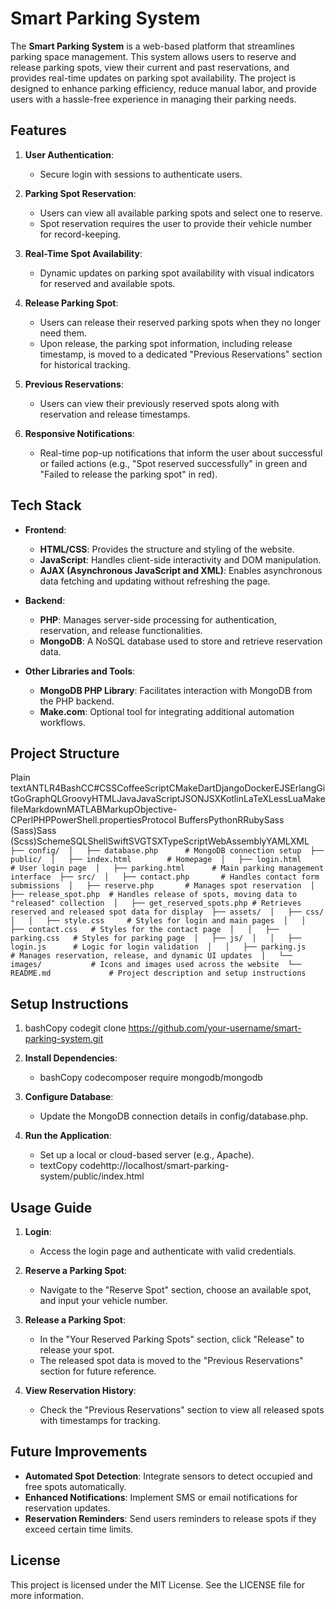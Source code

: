 # Smart Parking System

The **Smart Parking System** is a web-based platform that streamlines parking space management. This system allows users to reserve and release parking spots, view their current and past reservations, and provides real-time updates on parking spot availability. The project is designed to enhance parking efficiency, reduce manual labor, and provide users with a hassle-free experience in managing their parking needs.

## Features

1.  **User Authentication**:

    - Secure login with sessions to authenticate users.

2.  **Parking Spot Reservation**:

    - Users can view all available parking spots and select one to reserve.
    - Spot reservation requires the user to provide their vehicle number for record-keeping.

3.  **Real-Time Spot Availability**:

    - Dynamic updates on parking spot availability with visual indicators for reserved and available spots.

4.  **Release Parking Spot**:

    - Users can release their reserved parking spots when they no longer need them.
    - Upon release, the parking spot information, including release timestamp, is moved to a dedicated "Previous Reservations" section for historical tracking.

5.  **Previous Reservations**:

    - Users can view their previously reserved spots along with reservation and release timestamps.

6.  **Responsive Notifications**:

    - Real-time pop-up notifications that inform the user about successful or failed actions (e.g., "Spot reserved successfully" in green and "Failed to release the parking spot" in red).

## Tech Stack

- **Frontend**:

  - **HTML/CSS**: Provides the structure and styling of the website.
  - **JavaScript**: Handles client-side interactivity and DOM manipulation.
  - **AJAX (Asynchronous JavaScript and XML)**: Enables asynchronous data fetching and updating without refreshing the page.

- **Backend**:

  - **PHP**: Manages server-side processing for authentication, reservation, and release functionalities.
  - **MongoDB**: A NoSQL database used to store and retrieve reservation data.

- **Other Libraries and Tools**:

  - **MongoDB PHP Library**: Facilitates interaction with MongoDB from the PHP backend.
  - **Make.com**: Optional tool for integrating additional automation workflows.

## Project Structure

Plain textANTLR4BashCC#CSSCoffeeScriptCMakeDartDjangoDockerEJSErlangGitGoGraphQLGroovyHTMLJavaJavaScriptJSONJSXKotlinLaTeXLessLuaMakefileMarkdownMATLABMarkupObjective-CPerlPHPPowerShell.propertiesProtocol BuffersPythonRRubySass (Sass)Sass (Scss)SchemeSQLShellSwiftSVGTSXTypeScriptWebAssemblyYAMLXML`  ├── config/  │   ├── database.php      # MongoDB connection setup  ├── public/  │   ├── index.html        # Homepage  │   ├── login.html        # User login page  │   ├── parking.html      # Main parking management interface  ├── src/  │   ├── contact.php       # Handles contact form submissions  │   ├── reserve.php       # Manages spot reservation  │   ├── release_spot.php  # Handles release of spots, moving data to "released" collection  │   ├── get_reserved_spots.php # Retrieves reserved and released spot data for display  ├── assets/  │   ├── css/  │   │   ├── style.css     # Styles for login and main pages  │   │   ├── contact.css   # Styles for the contact page  │   │   ├── parking.css   # Styles for parking page  │   ├── js/  │   │   ├── login.js      # Logic for login validation  │   │   ├── parking.js    # Manages reservation, release, and dynamic UI updates  │   └── images/           # Icons and images used across the website  └── README.md             # Project description and setup instructions  `

## Setup Instructions

1.  bashCopy codegit clone https://github.com/your-username/smart-parking-system.git
2.  **Install Dependencies**:

    - bashCopy codecomposer require mongodb/mongodb

3.  **Configure Database**:

    - Update the MongoDB connection details in config/database.php.

4.  **Run the Application**:

    - Set up a local or cloud-based server (e.g., Apache).
    - textCopy codehttp://localhost/smart-parking-system/public/index.html

## Usage Guide

1.  **Login**:

    - Access the login page and authenticate with valid credentials.

2.  **Reserve a Parking Spot**:

    - Navigate to the "Reserve Spot" section, choose an available spot, and input your vehicle number.

3.  **Release a Parking Spot**:

    - In the "Your Reserved Parking Spots" section, click "Release" to release your spot.
    - The released spot data is moved to the "Previous Reservations" section for future reference.

4.  **View Reservation History**:

    - Check the "Previous Reservations" section to view all released spots with timestamps for tracking.

## Future Improvements

- **Automated Spot Detection**: Integrate sensors to detect occupied and free spots automatically.
- **Enhanced Notifications**: Implement SMS or email notifications for reservation updates.
- **Reservation Reminders**: Send users reminders to release spots if they exceed certain time limits.

## License

This project is licensed under the MIT License. See the LICENSE file for more information.
